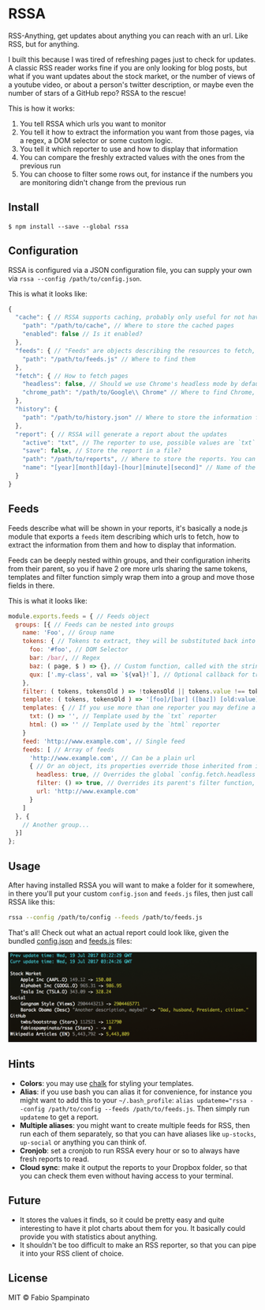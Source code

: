 # RSSA

RSS-Anything, get updates about anything you can reach with an url. Like RSS, but for anything.

I built this because I was tired of refreshing pages just to check for updates. A classic RSS reader works fine if you are only looking for blog posts, but what if you want updates about the stock market, or the number of views of a youtube video, or about a person's twitter description, or maybe even the number of stars of a GitHub repo? RSSA to the rescue!

This is how it works:
1. You tell RSSA which urls you want to monitor
2. You tell it how to extract the information you want from those pages, via a regex, a DOM selector or some custom logic.
3. You tell it which reporter to use and how to display that information
4. You can compare the freshly extracted values with the ones from the previous run
5. You can choose to filter some rows out, for instance if the numbers you are monitoring didn't change from the previous run

## Install

```shell
$ npm install --save --global rssa
```

## Configuration

RSSA is configured via a JSON configuration file, you can supply your own via `rssa --config /path/to/config.json`.

This is what it looks like:

```js
{
  "cache": { // RSSA supports caching, probably only useful for not having to wait network delays while developing it
    "path": "/path/to/cache", // Where to store the cached pages
    "enabled": false // Is it enabled?
  },
  "feeds": { // "Feeds" are objects describing the resources to fetch, read more about them in the next section
    "path": "/path/to/feeds.js" // Where to find them
  },
  "fetch": { // How to fetch pages
    "headless": false, // Should we use Chrome's headless mode by default? It basically adds support for running javascript, useful for client-side rendered pages, but slow
    "chrome_path": "/path/to/Google\\ Chrome" // Where to find Chrome, you should probably update this field
  },
  "history": {
    "path": "/path/to/history.json" // Where to store the information fetched after each run
  },
  "report": { // RSSA will generate a report about the updates
    "active": "txt", // The reporter to use, possible values are `txt` and `html`
    "save": false, // Store the report in a file?
    "path": "/path/to/reports", // Where to store the reports. You can use some special date-related placeholders here.
    "name": "[year][month][day]-[hour][minute][second]" // Name of the report file, minus the extension. You can use some special date-related placeholders here.
  }
}
```

## Feeds

Feeds describe what will be shown in your reports, it's basically a node.js module that exports a `feeds` item describing which urls to fetch, how to extract the information from them and how to display that information.

Feeds can be deeply nested within groups, and their configuration inherits from their parent, so you if have 2 ore more urls sharing the same tokens, templates and filter function simply wrap them into a group and move those fields in there.

This is what it looks like:

```js
module.exports.feeds = { // Feeds object
  groups: [{ // Feeds can be nested into groups
    name: 'Foo', // Group name
    tokens: { // Tokens to extract, they will be substituted back into the template
      foo: '#foo', // DOM Selector
      bar: /bar/, // Regex
      baz: ( page, $ ) => {}, // Custom function, called with the string representation of the page and the result of cheerio.load ( page )
      qux: ['.my-class', val => `${val}!`], // Optional callback for transforming the token
    },
    filter: ( tokens, tokensOld ) => !tokensOld || tokens.value !== tokensOld.value, // If it returns false the current feed won't be displayed, it's called with the current tokens and those from the last run
    template: ( tokens, tokensOld ) => '[foo]/[bar] ([baz]) [old:value] -> [value]', // Function called with the current tokens and the previous ones that returns the string used for rendering the feed, [token] will be replaced with token's value, [old:token] references the old token.
    templates: { // If you use more than one reporter you may define a template for each of them
      txt: () => '', // Template used by the `txt` reporter
      html: () => '' // Template used by the `html` reporter
    }
    feed: 'http://www.example.com', // Single feed
    feeds: [ // Array of feeds
      'http://www.example.com', // Can be a plain url
      { // Or an object, its properties override those inherited from its parents
        headless: true, // Overrides the global `config.fetch.headless` setting for this feed
        filter: () => true, // Overrides its parent's filter function, if any
        url: 'http://www.example.com'
      }
    ]
  }, {
    // Another group...
  }]
};
```

## Usage

After having installed RSSA you will want to make a folder for it somewhere, in there you'll put your custom `config.json` and `feeds.js` files, then just call RSSA like this:

```bash
rssa --config /path/to/config --feeds /path/to/feeds.js
```

That's all! Check out what an actual report could look like, given the bundled [config.json](https://github.com/fabiospampinato/rssa/master/config.json) and [feeds.js](https://github.com/fabiospampinato/rssa/master/feeds.js]) files:

![Demo](resources/demo.png)

## Hints

- **Colors**: you may use [chalk](https://github.com/chalk/chalk) for styling your templates.
- **Alias**: if you use bash you can alias it for convenience, for instance you might want to add this to your `~/.bash_profile`: `alias updateme="rssa --config /path/to/config --feeds /path/to/feeds.js`. Then simply run `updateme` to get a report.
- **Multiple aliases**: you might want to create multiple feeds for RSS, then run each of them separately, so that you can have aliases like `up-stocks`, `up-social` or anything you can think of.
- **Cronjob**: set a cronjob to run RSSA every hour or so to always have fresh reports to read.
- **Cloud sync**: make it output the reports to your Dropbox folder, so that you can check them even without having access to your terminal.

## Future

- It stores the values it finds, so it could be pretty easy and quite interesting to have it plot charts about them for you. It basically could provide you with statistics about anything.
- It shouldn't be too difficult to make an RSS reporter, so that you can pipe it into your RSS client of choice.

## License

MIT © Fabio Spampinato
